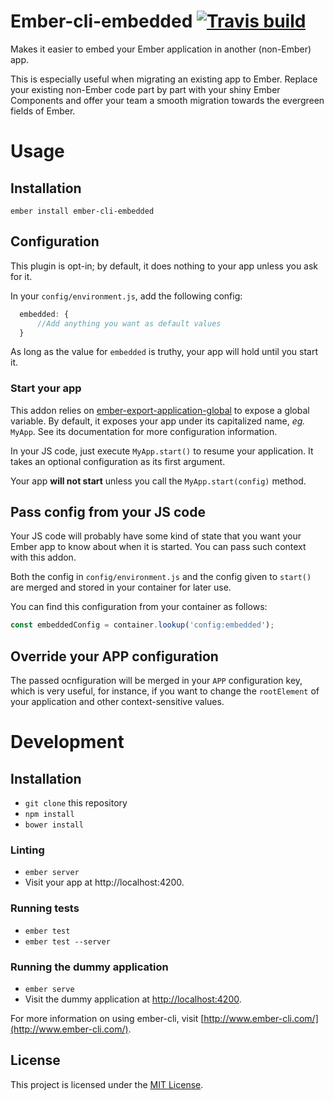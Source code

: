 # Ember-cli-embedded [![Travis build](https://api.travis-ci.org/xcambar/ember-cli-embedded.svg)](https://travis-ci.org/xcambar/ember-cli-embedded)

Makes it easier to embed your Ember application in another
(non-Ember) app.

This is especially useful when migrating an existing app to Ember.
Replace your existing non-Ember code part by part with
your shiny Ember Components and offer your team a smooth migration
towards the evergreen fields of Ember.

# Usage

## Installation

```
ember install ember-cli-embedded
```

## Configuration

This plugin is opt-in; by default, it does nothing to your app unless
you ask for it.

In your `config/environment.js`, add the following config:

```js
  embedded: {
      //Add anything you want as default values
  }
```

As long as the value for `embedded` is truthy, your app will hold
until you start it.

### Start your app

This addon relies on [ember-export-application-global](https://github.com/ember-cli/ember-export-application-global)
to expose a global variable. By default, it exposes your app under
its capitalized name, _eg._ `MyApp`. See its documentation for
more configuration information.

In your JS code, just execute `MyApp.start()` to resume
your application. It takes an optional configuration as its
first argument.

Your app __will not start__ unless you call the `MyApp.start(config)`
method.

## Pass config from your JS code

Your JS code will probably have some kind of state that you want your Ember
app to know about when it is started. You can pass such context with
this addon.

Both the config in `config/environment.js` and the config given to `start()`
are merged and stored in your container for later use.

You can find this configuration from your container as follows:

```js
const embeddedConfig = container.lookup('config:embedded');
```

## Override your APP configuration

The passed ocnfiguration will be merged in your `APP` configuration key,
which is very useful, for instance, if you want to change the `rootElement`
of your application and other context-sensitive values.

# Development

Installation
------------------------------------------------------------------------------

* `git clone` this repository
* `npm install`
* `bower install`

### Linting

* `ember server`
* Visit your app at http://localhost:4200.

### Running tests

* `ember test`
* `ember test --server`

### Running the dummy application

* `ember serve`
* Visit the dummy application at [http://localhost:4200](http://localhost:4200).

For more information on using ember-cli, visit [http://www.ember-cli.com/](http://www.ember-cli.com/).

License
------------------------------------------------------------------------------

This project is licensed under the [MIT License](LICENSE.md).
